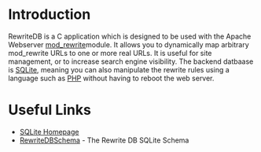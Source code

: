 # Introduction #

RewriteDB is a C application which is designed to be used with the Apache Webserver [mod\_rewrite](http://httpd.apache.org/docs/1.3/mod/mod_rewrite.html)module. It allows you to dynamically map arbitrary mod\_rewrite URLs to one or more real URLs. It is useful for site management, or to increase search engine visibility. The backend datbaase is [SQLite](http://www.sqlite.org), meaning you can also manipulate the rewrite rules using a language such as [PHP](http://www.php.net) without having to reboot the web server.

# Useful Links #
  * [SQLite Homepage](http://www.sqlite.org)
  * [RewriteDBSchema](RewriteDBSchema.md) - The Rewrite DB SQLite Schema